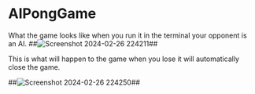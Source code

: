 # AIPongGame
What the game looks like when you run it in the terminal your opponent is an AI.
##![Screenshot 2024-02-26 224211](https://github.com/MattLovesToCode/AIPongGame/assets/134560399/c371a0d3-2f81-4b88-8604-e725dba37769)##

This is what will happen to the game when you lose it will automatically close the game.

##![Screenshot 2024-02-26 224250](https://github.com/MattLovesToCode/AIPongGame/assets/134560399/1f91fe5a-05a9-4ed3-ae79-489cfc415657)##
